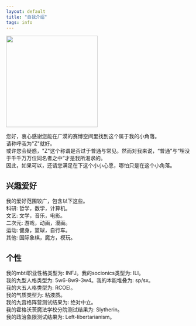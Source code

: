 ```yaml
---
layout: default
title: "自我介绍"
tags: info
---
```

<img src="https://i.pinimg.com/originals/bc/10/f9/bc10f964a195fdee76e749bf0f552c30.jpg" width="250" height="" alt=""/>
  
您好，衷心感谢您能在广漠的赛博空间里找到这个属于我的小角落。  
请称呼我为"Z"就好。  
或许您会疑惑，"Z"这个称谓是否过于普通与常见。然而对我来说，“普通”与“埋没于千千万万位同名者之中”才是我所渴求的。  
因此，如果可以，还请您满足在下这个小小心愿，哪怕只是在这个小角落。
  
## 兴趣爱好  
我的爱好范围较广，包含以下这些。  
  科研: 哲学，数学，计算机。  
  文艺: 文学，音乐，电影。  
  二次元: 游戏，动画，漫画。  
  运动: 健身，篮球，自行车。    
  其他: 国际象棋，魔方，模玩。  
  
## 个性
我的mbti职业性格类型为: INFJ。我的socionics类型为: ILI。  
我的九型人格类型为: 5w6-8w9-3w4。我的本能堆叠为: sp/sx。  
我的大五人格类型为: RCOEI。  
我的气质类型为: 粘液质。  
我的九宫格阵营测试结果为: 绝对中立。  
我的霍格沃茨魔法学校分院测试结果为: Slytherin。  
我的政治象限测试结果为: Left-libertarianism。   
      

